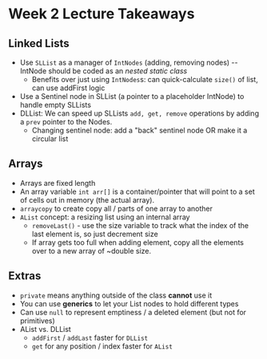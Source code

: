 # Week 2 Lecture Takeaways

## Linked Lists 
* Use `SLList` as a manager of `IntNodes` (adding, removing nodes) -- IntNode should be coded as an *nested static class*
    - Benefits over just using `IntNodes`s: can quick-calculate `size()` of list, can use addFirst logic
* Use a Sentinel node in SLList (a pointer to a placeholder IntNode) to handle empty SLLists
* DLList: We can speed up SLLists `add, get, remove` operations by adding a `prev` pointer to the Nodes.
    - Changing sentinel node: add a "back" sentinel node OR make it a circular list

## Arrays
* Arrays are fixed length
* An array variable `int arr[]` is a container/pointer that will point to a set of cells out in memory (the actual array).
* `arraycopy` to create copy all / parts of one array to another
* `AList` concept: a resizing list using an internal array
    - `removeLast()` - use the size variable to track what the index of the last element is, so just decrement size
    - If array gets too full when adding element, copy all the elements over to a new array of ~double size. 

## Extras
* `private` means anything outside of the class **cannot** use it
* You can use **generics** to let your List nodes to hold different types
* Can use `null` to represent emptiness / a deleted element (but not for primitives)
* AList vs. DLList
    - `addFirst` / `addLast` faster for `DLList`
    - `get` for any position / index faster for `AList`
